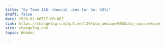 ```yaml
---
title: "Go Time 116: Unusual uses for Go: GUIs"
draft: false
date: 2020-02-06T17:00:00Z
link: https://changelog.com/gotime/116?utm_medium=RSS&utm_source=hune
site: changelog.com
topic: Webdev  

---
```

